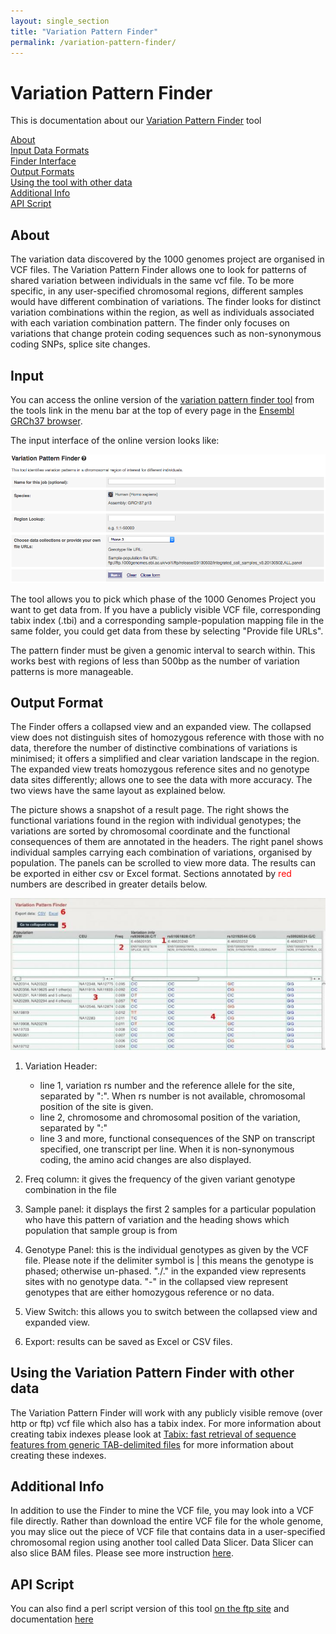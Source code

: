 ```yaml
---
layout: single_section
title: "Variation Pattern Finder"
permalink: /variation-pattern-finder/
---
```


# Variation Pattern Finder

This is documentation about our [Variation Pattern Finder]({{site.browser_url}}/Homo_sapiens/UserData/VariationsMapVCF) tool

[About](#bout)  
[Input Data Formats](input-data-formats)  
[Finder Interface](#finder-interface)  
[Output Formats](#output-format)  
[Using the tool with other data](#own-data)  
[Additional Info](#additional-info)  
[API Script](#api-script)

## About

The variation data discovered by the 1000 genomes project are organised in VCF files. The Variation Pattern Finder allows one to look for patterns of shared variation between individuals in the same vcf file. To be more specific, in any user-specified chromosomal regions, different samples would have different combination of variations. The finder looks for distinct variation combinations within the region, as well as individuals associated with each variation combination pattern. The finder only focuses on variations that change protein coding sequences such as non-synonymous coding SNPs, splice site changes.

## Input

You can access the online version of the [variation pattern finder tool](http://grch37.ensembl.org/Homo_sapiens/Tools/VariationPattern?db=core) from the tools link in the menu bar at the top of every page in the [Ensembl GRCh37 browser](http://grch37.ensembl.org/).

The input interface of the online version looks like:

![VPF input field](variation_pattern_finder_input.png "VPF input")

The tool allows you to pick which phase of the 1000 Genomes Project you want to get data from. If you have a publicly visible VCF file, corresponding tabix index (.tbi) and a corresponding sample-population mapping file in the same folder, you could get data from these by selecting "Provide file URLs".

The pattern finder must be given a genomic interval to search within. This works best with regions of less than 500bp as the number of variation patterns is more manageable.

## Output Format

The Finder offers a collapsed view and an expanded view. The collapsed view does not distinguish sites of homozygous reference with those with no data, therefore the number of distinctive combinations of variations is minimised; it offers a simplified and clear variation landscape in the region. The expanded view treats homozygous reference sites and no genotype data sites differently; allows one to see the data with more accuracy. The two views have the same layout as explained below.

The picture shows a snapshot of a result page. The right shows the functional variations found in the region with individual genotypes; the variations are sorted by chromosomal coordinate and the functional consequences of them are annotated in the headers. The right panel shows individual samples carrying each combination of variations, organised by population. The panels can be scrolled to view more data. The results can be exported in either csv or Excel format. Sections annotated by <span style="color: #ff0000;">red</span> numbers are described in greater details below.

![screen shot of variation pattern finder output](/sites/1000genomes.org/files/resize/documents/vpf_shot-730x351.jpg "variation pattern finder output")

1.  Variation Header:
    *  line 1, variation rs number and the reference allele for the site, separated by ":". When rs number is not available, chromosomal position of the site is given.
    *  line 2, chromosome and chromosomal position of the variation, separated by ":"
    *  line 3 and more, functional consequences of the SNP on transcript specified, one transcript per line. When it is non-synonymous coding, the amino acid changes are also displayed.

2.  Freq column: it gives the frequency of the given variant genotype combination in the file
3.  Sample panel: it displays the first 2 samples for a particular population who have this pattern of variation and the heading shows which population that sample group is from
4.  Genotype Panel: this is the individual genotypes as given by the VCF file. Please note if the delimiter symbol is \| this means the genotype is phased; otherwise un-phased. "./." in the expanded view represents sites with no genotype data. "-" in the collapsed view represent genotypes that are either homozygous reference or no data.
5.  View Switch: this allows you to switch between the collapsed view and expanded view.
6.  Export: results can be saved as Excel or CSV files.


## Using the Variation Pattern Finder with other data

The Variation Pattern Finder will work with any publicly visible remove (over http or ftp) vcf file which also has a tabix index. For more information about creating tabix indexes please look at [Tabix: fast retrieval of sequence features from generic TAB-delimited files](http://bioinformatics.oxfordjournals.org/content/27/5/718.short?rss=1) for more information about creating these indexes.

## Additional Info

In addition to use the Finder to mine the VCF file, you may look into a VCF file directly. Rather than download the entire VCF file for the whole genome, you may slice out the piece of VCF file that contains data in a user-specified chromosomal region using another tool called Data Slicer. Data Slicer can also slice BAM files. Please see more instruction [here](/wiki/DCC/data-slicer-documentation).

## API Script

You can also find a perl script version of this tool [on the ftp site](ftp://ftp.1000genomes.ebi.ac.uk/vol1/ftp/technical/browser/variation_pattern_finder/version_1.0/) and documentation [here](/variation-pattern-finder-api-documentation)

